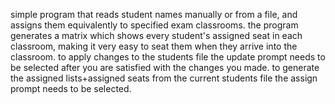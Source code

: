 simple program that reads student names manually or from a file, and assigns them equivalently to specified exam classrooms.
the program generates a matrix which shows every student's assigned seat in each classroom, making it very easy to seat them when they arrive into the classroom.
to apply changes to the students file the update prompt needs to be selected after you are satisfied with the changes you made.
to generate the assigned lists+assigned seats from the current students file the assign prompt needs to be selected.


